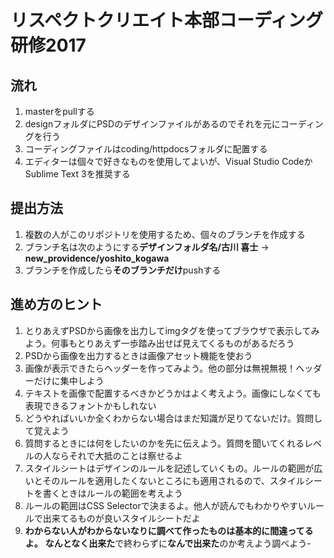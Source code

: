 # リスペクトクリエイト本部コーディング研修2017

## 流れ
1. masterをpullする
1. designフォルダにPSDのデザインファイルがあるのでそれを元にコーディングを行う
1. コーディングファイルはcoding/httpdocsフォルダに配置する
1. エディターは個々で好きなものを使用してよいが、Visual Studio CodeかSublime Text 3を推奨する

## 提出方法
1. 複数の人がこのリポジトリを使用するため、個々のブランチを作成する
1. ブランチ名は次のようにする**デザインフォルダ名/古川 喜士** → **new_providence/yoshito_kogawa**
1. ブランチを作成したら**そのブランチだけ**pushする

## 進め方のヒント
1. とりあえずPSDから画像を出力してimgタグを使ってブラウザで表示してみよう。何事もとりあえず一歩踏み出せば見えてくるものがあるだろう
1. PSDから画像を出力するときは画像アセット機能を使おう
1. 画像が表示できたらヘッダーを作ってみよう。他の部分は無視無視！ヘッダーだけに集中しよう
1. テキストを画像で配置するべきかどうかはよく考えよう。画像にしなくても表現できるフォントかもしれない
1. どうやればいいか全くわからない場合はまだ知識が足りてないだけ。質問して覚えよう
1. 質問するときには何をしたいのかを先に伝えよう。質問を聞いてくれるレベルの人ならそれで大抵のことは察せるよ
1. スタイルシートはデザインのルールを記述していくもの。ルールの範囲が広いとそのルールを適用したくないところにも適用されるので、スタイルシートを書くときはルールの範囲を考えよう
1. ルールの範囲はCSS Selectorで決まるよ。他人が読んでもわかりやすいルールで出来てるものが良いスタイルシートだよ
1. **わからない人がわからないなりに調べて作ったものは基本的に間違ってるよ。** **なんとなく出来た**で終わらずに**なんで出来た**のか考えよう調べよう-

